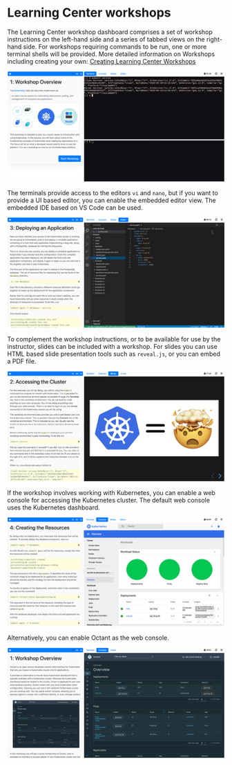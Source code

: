 # Learning Center workshops

The Learning Center workshop dashboard comprises a set of workshop instructions on the left-hand side and a series of 
tabbed views on the right-hand side. For workshops requiring commands to be run, one or more terminal shells will be provided.
More detailed information on Workshops including creating your own: [Creating Learning Center Workshops](../workshop-content/about.md)

![](images/dashboard-terminal.png)

The terminals provide access to the editors ``vi`` and ``nano``, but if you want to provide a UI based editor, you can 
enable the embedded editor view. The embedded IDE based on VS Code can be used.

![](images/dashboard-editor.png)

To complement the workshop instructions, or to be available for use by the instructor, slides can be included with a 
workshop. For slides you can use HTML based slide presentation tools such as ``reveal.js``, or you can embed a PDF file.
    
![](images/dashboard-slides.png)

If the workshop involves working with Kubernetes, you can enable a web console for accessing the Kubernetes cluster. 
The default web console uses the Kubernetes dashboard.

![](images/dashboard-console-kubernetes.png)

Alternatively, you can enable Octant as the web console.

![](images/dashboard-console-octant.png)
